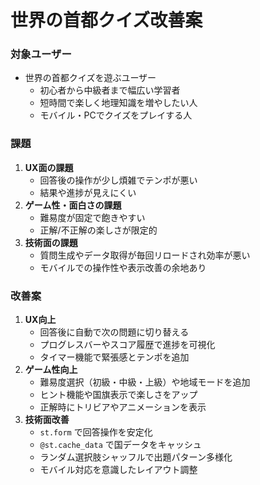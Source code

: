 # 世界の首都クイズ改善案

### 対象ユーザー
- 世界の首都クイズを遊ぶユーザー
  - 初心者から中級者まで幅広い学習者
  - 短時間で楽しく地理知識を増やしたい人
  - モバイル・PCでクイズをプレイする人

### 課題
1. **UX面の課題**
   - 回答後の操作が少し煩雑でテンポが悪い
   - 結果や進捗が見えにくい
2. **ゲーム性・面白さの課題**
   - 難易度が固定で飽きやすい
   - 正解/不正解の楽しさが限定的
3. **技術面の課題**
   - 質問生成やデータ取得が毎回リロードされ効率が悪い
   - モバイルでの操作性や表示改善の余地あり

### 改善案
1. **UX向上**
   - 回答後に自動で次の問題に切り替える
   - プログレスバーやスコア履歴で進捗を可視化
   - タイマー機能で緊張感とテンポを追加
2. **ゲーム性向上**
   - 難易度選択（初級・中級・上級）や地域モードを追加
   - ヒント機能や国旗表示で楽しさをアップ
   - 正解時にトリビアやアニメーションを表示
3. **技術面改善**
   - `st.form` で回答操作を安定化
   - `@st.cache_data` で国データをキャッシュ
   - ランダム選択肢シャッフルで出題パターン多様化
   - モバイル対応を意識したレイアウト調整
